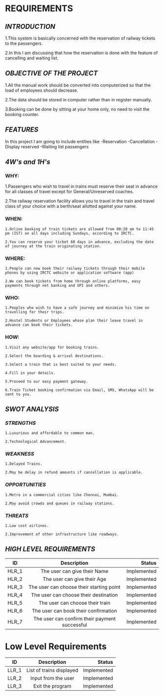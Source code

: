 # **REQUIREMENTS**



## *INTRODUCTION*


1.This system is basically concerned with the reservation of railway tickets to the passengers.

2.In this I am discussing that how the reservation is done with the feature of cancelling and waiting list.


## *OBJECTIVE OF THE PROJECT*


1.All the manual work should be converted into computerized so that the load of employees should decrease.

2.The data should be stored in computer rather than in register manually.

3.Booking can be done by sitting at your home only, no need to visit the booking counter.


## *FEATURES*


In this project I am going to include entities like
   -Reservation
   -Cancellation
   -Display reserved
   -Waiting list passengers


## *4W's and 1H's*


 ### **WHY:**

   1.Passengers who wish to travel in trains must reserve their seat in advance for all classes of travel except for General/Unreserved coaches.

   2.The railway reservation facility allows you to travel in the train and travel class of your choice with a berth/seat allotted against your name.


 ### **WHEN:**

    1.Online booking of train tickets are allowed from 00:20 am to 11:45 pm (IST) on all days including Sundays, according to IRCTC.

    2.You can reserve your ticket 60 days in advance, excluding the date of journey at the train originating station.


 ### **WHERE:**

    1.People can now book their railway tickets through their mobile phones by using IRCTC website or application software (app)

    2.We can book tickets from home through online platforms, easy payments through net banking and UPI and others.


 ### **WHO:**

    1.Peoples who wish to have a safe journey and minimize his time on travelling for their trips.

    2.Hostel Students or Employees whose plan their leave travel in advance can book their tickets.


 ### **HOW:**

    1.Visit any website/app for booking trains.

    2.Select the boarding & arrival destinations.

    3.Select a train that is best suited to your needs.

    4.Fill in your details.

    5.Proceed to our easy payment gateway.

    6.Train Ticket booking confirmation via Email, SMS, WhatsApp will be sent to you.


## *SWOT ANALYSIS*


 ### ***STRENGTHS***

    1.Luxurious and affordable to common man.

    2.Technological Advancement.


 ### ***WEAKNESS***

    1.Delayed Trains.

    2.May be delay in refund amounts if cancellation is applicable.

 ### ***OPPORTUNITIES***

    1.Metro in a commercial cities like Chennai, Mumbai.

    2.May avoid crowds and queues in railway stations.


### ***THREATS***

    1.Low cost airlines.

    2.Improvement of other infrastructure like roadways.

## *HIGH LEVEL REQUIREMENTS*


| ID   |      Description     |  Status |
|----------|:-------------:|------:|
| HLR_1 |  The user can give their Name| Implemented  |
| HLR_2 |    The user can give their Age  | Implemented  |
| HLR_3 |    The user can choose their starting point  | Implemented  |
| HLR_4 |    The user can choose their destination  | Implemented  |
| HLR_5 |    The user can choose their train  | Implemented  |
| HLR_6 |    The user can book their confirmation | Implemented  |
| HLR_7 |    The user can confirm their payment successful  | Implemented  |

# Low Level Requirements
| ID   |      Description     |  Status |
|----------|:-------------:|------:|
| LLR_1 |  List of trains displayed | Implemented  |
| LLR_2 |  Input from the user  | Implemented  |
| LLR_3 |  Exit the program  | Implemented  |

